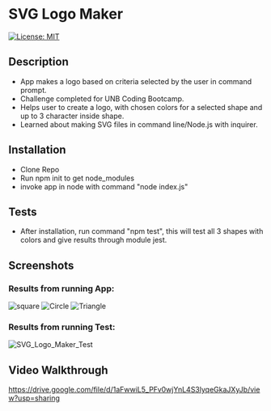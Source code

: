 # SVG Logo Maker

[![License: MIT](https://img.shields.io/badge/License-MIT-yellow.svg)](https://opensource.org/licenses/MIT)

## Description

- App makes a logo based on criteria selected by the user in command prompt.
- Challenge completed for UNB Coding Bootcamp.
- Helps user to create a logo, with chosen colors for a selected shape and up to 3 character inside shape.
- Learned about making SVG files in command line/Node.js with inquirer.

## Installation

- Clone Repo
- Run npm init to get node_modules
- invoke app in node with command "node index.js"

## Tests

- After installation, run command "npm test", this will test all 3 shapes with colors and give results through module jest.

## Screenshots
### Results from running App: 
![square](https://github.com/Terence-A/SVG_Logo_Maker-OOP/assets/90189211/9db46b95-8de9-4d53-9a87-1ccb78b643b4)
![Circle](https://github.com/Terence-A/SVG_Logo_Maker-OOP/assets/90189211/fbc5e453-32ec-4d08-b431-b5f318d1b431)
![Triangle](https://github.com/Terence-A/SVG_Logo_Maker-OOP/assets/90189211/cf6837c3-19c5-4838-974e-5d3b5dd5eaa4)
### Results from running Test:
![SVG_Logo_Maker_Test](https://github.com/Terence-A/SVG_Logo_Maker-OOP/assets/90189211/69bcc4fb-167b-4453-bf08-82c9a21ebfcc)


## Video Walkthrough

https://drive.google.com/file/d/1aFwwiL5_PFv0wjYnL4S3lyqeGkaJXyJb/view?usp=sharing
